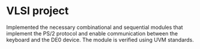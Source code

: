 # VLSI project
 Implemented the necessary combinational and sequential modules that implement the PS/2 protocol and enable communication between the keyboard and the DE0 device. The module is verified using UVM standards.
